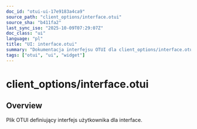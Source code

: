 ```yaml
---
doc_id: "otui-ui-17e9183a4ca9"
source_path: "client_options/interface.otui"
source_sha: "b411fa2"
last_sync_iso: "2025-10-09T07:29:07Z"
doc_class: "ui"
language: "pl"
title: "UI: interface.otui"
summary: "Dokumentacja interfejsu OTUI dla client_options/interface.otui"
tags: ["otui", "ui", "widget"]
---
```


# client_options/interface.otui

## Overview

Plik OTUI definiujący interfejs użytkownika dla interface.
